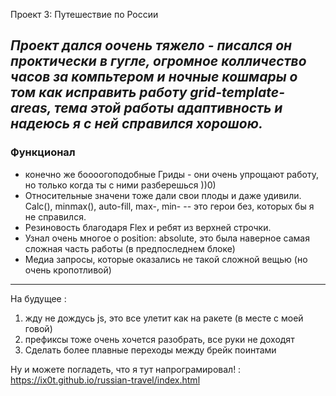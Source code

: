 Проект 3: Путешествие по России

*Проект дался оочень тяжело - писался он проктически в гугле, огромное колличество часов за компьтером и ночные кошмары о том как исправить работу grid-template-areas, тема этой работы адаптивность и надеюсь я с ней справился хорошою.*
-----------------------------------------------------
### Функционал
* конечно же боооогоподобные Гриды -  они очень упрощают работу, но только когда ты с ними разберешься ))0)
* Относительные значени тоже дали свои плоды и даже удивили. Calc(), minmax(), auto-fill, max-, min- -- это герои без, которых бы я не справился.
* Резиновость благодаря Flex и ребят из верхней строчки.
* Узнал очень многое о position: absolute, это была наверное самая сложная часть работы (в предпоследнем блоке)
* Медиа запросы, которые оказались не такой сложной вещью (но очень кропотливой)
-----------------------------------------------------
На будущее :
1. жду не дождусь js,  это все улетит как на ракете (в месте с моей говой)
2. префиксы тоже очень хочется разобрать, все руки не доходят
3. Сделать более плавные переходы между брейк поинтами

Ну и можете погладеть, что я тут напрограмировал! : https://ix0t.github.io/russian-travel/index.html
